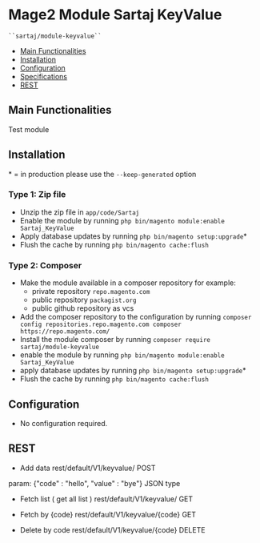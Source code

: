 # Mage2 Module Sartaj KeyValue

    ``sartaj/module-keyvalue``

 - [Main Functionalities](#markdown-header-main-functionalities)
 - [Installation](#markdown-header-installation)
 - [Configuration](#markdown-header-configuration)
 - [Specifications](#markdown-header-specifications)
 - [REST](#markdown-header-attributes)


## Main Functionalities
Test module

## Installation
\* = in production please use the `--keep-generated` option

### Type 1: Zip file

 - Unzip the zip file in `app/code/Sartaj`
 - Enable the module by running `php bin/magento module:enable Sartaj_KeyValue`
 - Apply database updates by running `php bin/magento setup:upgrade`\*
 - Flush the cache by running `php bin/magento cache:flush`

### Type 2: Composer

 - Make the module available in a composer repository for example:
    - private repository `repo.magento.com`
    - public repository `packagist.org`
    - public github repository as vcs
 - Add the composer repository to the configuration by running `composer config repositories.repo.magento.com composer https://repo.magento.com/`
 - Install the module composer by running `composer require sartaj/module-keyvalue`
 - enable the module by running `php bin/magento module:enable Sartaj_KeyValue`
 - apply database updates by running `php bin/magento setup:upgrade`\*
 - Flush the cache by running `php bin/magento cache:flush`


## Configuration
 - No configuration required.



## REST

- Add data
 rest/default/V1/keyvalue/ POST

 param: {"code" : "hello", "value" : "bye"} JSON type

- Fetch list ( get all list )
 rest/default/V1/keyvalue/ GET

- Fetch by {code}
 rest/default/V1/keyvalue/{code} GET

- Delete by code
rest/default/V1/keyvalue/{code} DELETE